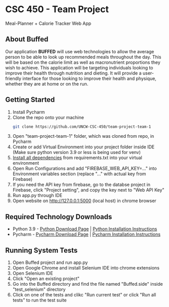 # CSC 450 - Team Project
Meal-Planner + Calorie Tracker Web App

## About Buffed
Our application __**BUFFED**__ will use web technologies to allow the average person to be able to look up recommended meals throughout the day.  This will be based on the calorie limit as well as macronutrient proportions they wish to achieve. This application will be targeting individuals looking to improve their health through nutrition and dieting.  It will provide a user-friendly interface for those looking to improve their health and physique, whether they are at home or on the run.

## Getting Started

1. Install Pycharm
2. Clone the repo onto your machine
   ```sh
   git clone https://github.com/UNCW-CSC-450/team-project-team-1
   ```
3. Open "team-project-team-1" folder, which was cloned from repo, in Pycharm
4. Create or add Virtual Environment into your project folder inside IDE (Make sure python version 3.9 or less is being used for venv)
5. [Install all dependencies](https://www.jetbrains.com/help/pycharm/installing-uninstalling-and-upgrading-packages.html) from requirements.txt into your virtual environment 
6. Open Run Configurations and add "FIREBASE_WEB_API_KEY=..." into Environment variables section (replace "..." with actual key from Firebase)
7. If you need the API key from firebase, go to the databse project in Firebase, click "Project setting", and copy the key next to "Web API Key"
8. Run app.py through IDE
9. Open website on http://127.0.0.1:5000 (local host) in chrome browser

## Required Technology Downloads

* Python 3.9 - [Python Download Page](https://www.python.org/downloads/) | [Python Installation Instructions](https://phoenixnap.com/kb/how-to-install-python-3-windows)
* Pycharm - [Pycharm Download Page](https://www.jetbrains.com/pycharm/download/#section=mac) | [Pycharm Installation Instructions](https://www.jetbrains.com/help/pycharm/installation-guide.html)

## Running System Tests

1. Open Buffed project and run app.py 
2. Open Google Chrome and install Selenium IDE into chrome extensions
3. Open Selenium IDE
4. Click "Open an existing project"
5. Go into the Buffed directory and find the file named "Buffed.side" inside "test_selenium" directory
6. Click on one of the tests and clikc "Run current test" or click "Run all tests" to run the test suite 
